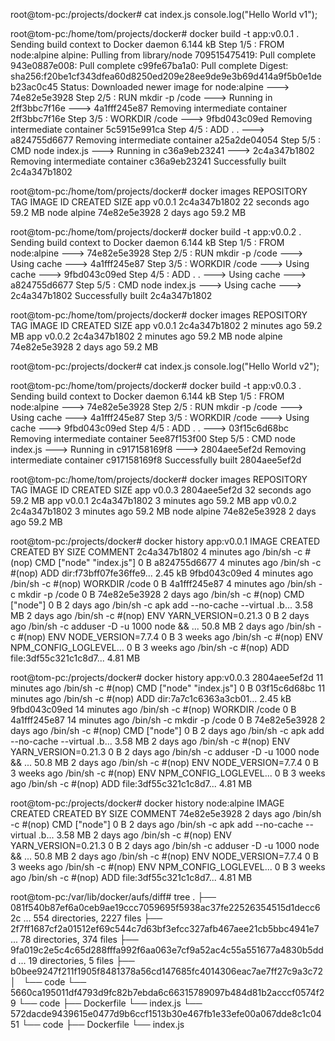 root@tom-pc:/projects/docker# cat index.js
console.log("Hello World v1");

root@tom-pc:/home/tom/projects/docker# docker build -t app:v0.0.1 .
Sending build context to Docker daemon 6.144 kB
Step 1/5 : FROM node:alpine
alpine: Pulling from library/node
709515475419: Pull complete
943e0887e008: Pull complete
c99fe67ba1a0: Pull complete
Digest: sha256:f20be1cf343dfea60d8250ed209e28ee9de9e3b69d414a9f5b0e1deb23ac0c45
Status: Downloaded newer image for node:alpine
 ---> 74e82e5e3928
Step 2/5 : RUN mkdir -p /code
 ---> Running in 2ff3bbc7f16e
 ---> 4a1fff245e87
Removing intermediate container 2ff3bbc7f16e
Step 3/5 : WORKDIR /code
 ---> 9fbd043c09ed
Removing intermediate container 5c5915e991ca
Step 4/5 : ADD . .
 ---> a824755d6677
Removing intermediate container a25a2de04054
Step 5/5 : CMD node index.js
 ---> Running in c36a9eb23241
 ---> 2c4a347b1802
Removing intermediate container c36a9eb23241
Successfully built 2c4a347b1802


root@tom-pc:/home/tom/projects/docker# docker images
REPOSITORY          TAG                 IMAGE ID            CREATED             SIZE
app                 v0.0.1              2c4a347b1802        22 seconds ago      59.2 MB
node                alpine              74e82e5e3928        2 days ago          59.2 MB


root@tom-pc:/home/tom/projects/docker# docker build -t app:v0.0.2 .
Sending build context to Docker daemon 6.144 kB
Step 1/5 : FROM node:alpine
 ---> 74e82e5e3928
Step 2/5 : RUN mkdir -p /code
 ---> Using cache
 ---> 4a1fff245e87
Step 3/5 : WORKDIR /code
 ---> Using cache
 ---> 9fbd043c09ed
Step 4/5 : ADD . .
 ---> Using cache
 ---> a824755d6677
Step 5/5 : CMD node index.js
 ---> Using cache
 ---> 2c4a347b1802
Successfully built 2c4a347b1802


root@tom-pc:/home/tom/projects/docker# docker images
REPOSITORY          TAG                 IMAGE ID            CREATED             SIZE
app                 v0.0.1              2c4a347b1802        2 minutes ago       59.2 MB
app                 v0.0.2              2c4a347b1802        2 minutes ago       59.2 MB
node                alpine              74e82e5e3928        2 days ago          59.2 MB


root@tom-pc:/projects/docker# cat index.js
console.log("Hello World v2");


root@tom-pc:/home/tom/projects/docker# docker build -t app:v0.0.3 .
Sending build context to Docker daemon 6.144 kB
Step 1/5 : FROM node:alpine
 ---> 74e82e5e3928
Step 2/5 : RUN mkdir -p /code
 ---> Using cache
 ---> 4a1fff245e87
Step 3/5 : WORKDIR /code
 ---> Using cache
 ---> 9fbd043c09ed
Step 4/5 : ADD . .
 ---> 03f15c6d68bc
Removing intermediate container 5ee87f153f00
Step 5/5 : CMD node index.js
 ---> Running in c917158169f8
 ---> 2804aee5ef2d
Removing intermediate container c917158169f8
Successfully built 2804aee5ef2d


root@tom-pc:/home/tom/projects/docker# docker images
REPOSITORY          TAG                 IMAGE ID            CREATED             SIZE
app                 v0.0.3              2804aee5ef2d        32 seconds ago      59.2 MB
app                 v0.0.1              2c4a347b1802        3 minutes ago       59.2 MB
app                 v0.0.2              2c4a347b1802        3 minutes ago       59.2 MB
node                alpine              74e82e5e3928        2 days ago          59.2 MB



root@tom-pc:/projects/docker# docker history app:v0.0.1
IMAGE               CREATED             CREATED BY                                      SIZE                COMMENT
2c4a347b1802        4 minutes ago       /bin/sh -c #(nop)  CMD ["node" "index.js"]      0 B
a824755d6677        4 minutes ago       /bin/sh -c #(nop) ADD dir:f73bff07fe36ffe9...   2.45 kB
9fbd043c09ed        4 minutes ago       /bin/sh -c #(nop) WORKDIR /code                 0 B
4a1fff245e87        4 minutes ago       /bin/sh -c mkdir -p /code                       0 B
74e82e5e3928        2 days ago          /bin/sh -c #(nop)  CMD ["node"]                 0 B
<missing>           2 days ago          /bin/sh -c apk add --no-cache --virtual .b...   3.58 MB
<missing>           2 days ago          /bin/sh -c #(nop)  ENV YARN_VERSION=0.21.3      0 B
<missing>           2 days ago          /bin/sh -c adduser -D -u 1000 node     && ...   50.8 MB
<missing>           2 days ago          /bin/sh -c #(nop)  ENV NODE_VERSION=7.7.4       0 B
<missing>           3 weeks ago         /bin/sh -c #(nop)  ENV NPM_CONFIG_LOGLEVEL...   0 B
<missing>           3 weeks ago         /bin/sh -c #(nop) ADD file:3df55c321c1c8d7...   4.81 MB

root@tom-pc:/projects/docker# docker history app:v0.0.3
2804aee5ef2d        11 minutes ago      /bin/sh -c #(nop)  CMD ["node" "index.js"]      0 B
03f15c6d68bc        11 minutes ago      /bin/sh -c #(nop) ADD dir:7a7c1c6363a3cb01...   2.45 kB
9fbd043c09ed        14 minutes ago      /bin/sh -c #(nop) WORKDIR /code                 0 B
4a1fff245e87        14 minutes ago      /bin/sh -c mkdir -p /code                       0 B
74e82e5e3928        2 days ago          /bin/sh -c #(nop)  CMD ["node"]                 0 B
<missing>           2 days ago          /bin/sh -c apk add --no-cache --virtual .b...   3.58 MB
<missing>           2 days ago          /bin/sh -c #(nop)  ENV YARN_VERSION=0.21.3      0 B
<missing>           2 days ago          /bin/sh -c adduser -D -u 1000 node     && ...   50.8 MB
<missing>           2 days ago          /bin/sh -c #(nop)  ENV NODE_VERSION=7.7.4       0 B
<missing>           3 weeks ago         /bin/sh -c #(nop)  ENV NPM_CONFIG_LOGLEVEL...   0 B
<missing>           3 weeks ago         /bin/sh -c #(nop) ADD file:3df55c321c1c8d7...   4.81 MB

root@tom-pc:/projects/docker# docker history node:alpine
IMAGE               CREATED             CREATED BY                                      SIZE                COMMENT
74e82e5e3928        2 days ago          /bin/sh -c #(nop)  CMD ["node"]                 0 B
<missing>           2 days ago          /bin/sh -c apk add --no-cache --virtual .b...   3.58 MB
<missing>           2 days ago          /bin/sh -c #(nop)  ENV YARN_VERSION=0.21.3      0 B
<missing>           2 days ago          /bin/sh -c adduser -D -u 1000 node     && ...   50.8 MB
<missing>           2 days ago          /bin/sh -c #(nop)  ENV NODE_VERSION=7.7.4       0 B
<missing>           3 weeks ago         /bin/sh -c #(nop)  ENV NPM_CONFIG_LOGLEVEL...   0 B
<missing>           3 weeks ago         /bin/sh -c #(nop) ADD file:3df55c321c1c8d7...   4.81 MB




root@tom-pc:/var/lib/docker/aufs/diff# tree
.
├── 081f540b87ef6a0ceb9ae19ccc7059695f5938ac37fe22526354515d1decc62c
... 554 directories, 2227 files
├── 2f7ff1687cf2a01512ef69c544c7d63bf3efcc327afb467aee21cb5bbc4941e7
... 78 directories, 374 files
├── 9fa019c2e5c4c65d288fffa992f6aa063e7cf9a52ac4c55a551677a4830b5ddd
... 19 directories, 5 files
├── b0bee9247f211f1905f8481378a56cd147685fc4014306eac7ae7ff27c9a3c72
│   └── code
└── 5660ca195011df4793d9fc82b7ebda6c66315789097b484d81b2acccf0574f29
    └── code
        ├── Dockerfile
        └── index.js
└── 572dacde9439615e0477d9b6ccf1513b30e467fb1e33efe00a067dde8c1c0451
    └── code
        ├── Dockerfile
        └── index.js
